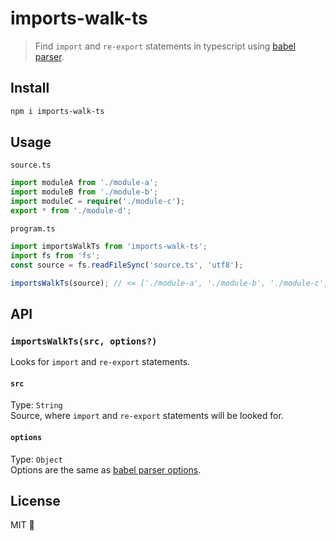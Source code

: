 # imports-walk-ts

> Find `import` and `re-export` statements in typescript using [babel parser](https://babeljs.io/docs/babel-parser).

## Install

```bash
npm i imports-walk-ts
```

## Usage

`source.ts`
```ts
import moduleA from './module-a';
import moduleB from './module-b';
import moduleC = require('./module-c');
export * from './module-d';
```

`program.ts`
```ts
import importsWalkTs from 'imports-walk-ts';
import fs from 'fs';
const source = fs.readFileSync('source.ts', 'utf8');

importsWalkTs(source); // <= ['./module-a', './module-b', './module-c', './module-d']
```

## API

### `importsWalkTs(src, options?)`

Looks for `import` and `re-export` statements.

#### `src`

Type: `String`<br>
Source, where `import` and `re-export` statements will be looked for.

#### `options`

Type: `Object`<br>
Options are the same as [babel parser options](https://babeljs.io/docs/babel-parser#options).

## License

MIT 💖